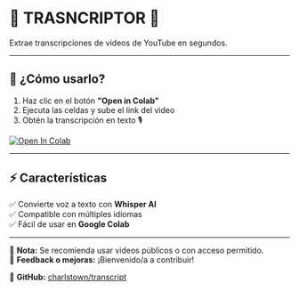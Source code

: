 # 📝 TRASNCRIPTOR 💬  

Extrae transcripciones de videos de YouTube en segundos.  

---

## 🚀 ¿Cómo usarlo?  
1. Haz clic en el botón **"Open in Colab"**  
2. Ejecuta las celdas y sube el link del video  
3. Obtén la transcripción en texto 🎙️  

[![Open In Colab](https://colab.research.google.com/assets/colab-badge.svg)](https://colab.research.google.com/github/charlstown/transcript/blob/main/transcriptor.ipynb)  

---

## ⚡ Características  
✅ Convierte voz a texto con **Whisper AI**  
✅ Compatible con múltiples idiomas  
✅ Fácil de usar en **Google Colab**  

---

📌 **Nota:** Se recomienda usar videos públicos o con acceso permitido.  
📩 **Feedback o mejoras:** ¡Bienvenido/a a contribuir!  

🔗 **GitHub:** [charlstown/transcript](https://github.com/charlstown/transcript)
